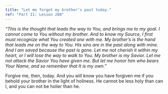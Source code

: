 ```yaml
---
title: "Let me forget my brother’s past today."
ref: "Part II: Lesson 288"
---
```


*“This is the thought that leads the way to You, and brings me to my
goal. I cannot come to You without my brother. And to know my Source, I
first must recognize what You created one with me. My brother’s is the
hand that leads me on the way to You. His sins are in the past along
with mine. And I am saved because the past is gone. Let me not cherish
it within my heart, or I will lose the way to walk to You. My brother is
my Savior. Let me not attack the Savior You have given me. But let me
honor him who bears Your Name, and so remember that It is my own.”*

Forgive me, then, today. And you will know you have forgiven me if you
behold your brother in the light of holiness. He cannot be less holy
than can I, and you can not be holier than he.

